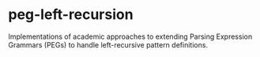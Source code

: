 # peg-left-recursion
Implementations of academic approaches to extending Parsing Expression Grammars (PEGs) to handle left-recursive pattern definitions.
